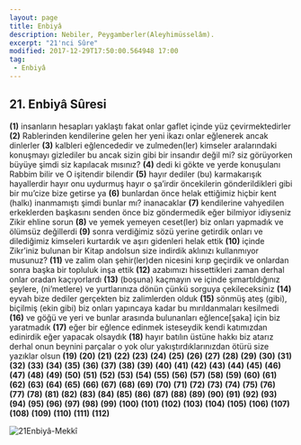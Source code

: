 ```yaml
---
layout: page
title: Enbiyâ
description: Nebiler, Peygamberler(Aleyhimüsselâm).
excerpt: "21'nci Sûre"
modified: 2017-12-29T17:50:00.564948 17:00
tag: 
 - Enbiyâ
---
```


## 21. Enbiyâ Sûresi

**(1)** insanların hesapları yaklaştı fakat onlar gaflet içinde yüz çevirmektedirler
**(2)** Rablerinden kendilerine gelen her yeni ikazı onlar eğlenerek ancak dinlerler
**(3)** kalbleri eğlencededir ve zulmeden(ler) kimseler aralarındaki konuşmayı gizlediler bu ancak sizin gibi bir insandır değil mi? siz görüyorken büyüye şimdi siz kapılacak mısınız?
**(4)** dedi ki gökte ve yerde konuşulanı Rabbim bilir ve O işitendir bilendir
**(5)** hayır dediler (bu) karmakarışık hayallerdir hayır onu uydurmuş hayır o şa’irdir öncekilerin gönderildikleri gibi bir mu’cize bize getirse ya
**(6)** bunlardan önce helak ettiğimiz hiçbir kent (halkı) inanmamıştı şimdi bunlar mı? inanacaklar
**(7)** kendilerine vahyedilen erkeklerden başkasını senden önce biz göndermedik eğer bilmiyor idiyseniz Zikir ehline sorun
**(8)** ve yemek yemeyen ceset(ler) biz onları yapmadık ve ölümsüz değillerdi
**(9)** sonra verdiğimiz sözü yerine getirdik onları ve dilediğimiz kimseleri kurtardık ve aşırı gidenleri helak ettik
**(10)** içinde Zikr’iniz bulunan bir Kitap andolsun size indirdik aklınızı kullanmıyor musunuz?
**(11)** ve zalim olan şehir(ler)den nicesini kırıp geçirdik ve onlardan sonra başka bir topluluk inşa ettik
**(12)** azabımızı hissettikleri zaman derhal onlar oradan kaçıyorlardı
**(13)** (boşuna) kaçmayın ve içinde şımartıldığınız şeylere, (ni’metlere) ve yurtlarınıza dönün çünkü sorguya çekileceksiniz
**(14)** eyvah bize dediler gerçekten biz zalimlerden olduk
**(15)** sönmüş ateş (gibi), biçilmiş (ekin gibi) biz onları yapıncaya kadar bu mırıldanmaları kesilmedi
**(16)** ve göğü ve yeri ve bunlar arasında bulunanları eğlence[şaka] için biz yaratmadık
**(17)** eğer bir eğlence edinmek isteseydik kendi katımızdan edinirdik eğer yapacak olsaydık
**(18)** hayır batılın üstüne hakkı biz atarız derhal onun beynini parçalar o yok olur yakıştırdıklarınızdan ötürü size yazıklar olsun 
**(19)**
**(20)**
**(21)**
**(22)**
**(23)**
**(24)**
**(25)**
**(26)**
**(27)**
**(28)**
**(29)**
**(30)**
**(31)**
**(32)**
**(33)**
**(34)**
**(35)**
**(36)**
**(37)**
**(38)**
**(39)**
**(40)**
**(41)**
**(42)**
**(43)**
**(44)**
**(45)**
**(46)**
**(47)**
**(48)**
**(49)**
**(50)**
**(51)**
**(52)**
**(53)**
**(54)**
**(55)**
**(56)**
**(57)**
**(58)**
**(59)**
**(60)**
**(61)**
**(62)**
**(63)**
**(64)**
**(65)**
**(66)**
**(67)**
**(68)**
**(69)**
**(70)**
**(71)**
**(72)**
**(73)**
**(74)**
**(75)**
**(76)**
**(77)**
**(78)**
**(81)**
**(82)**
**(83)**
**(84)**
**(85)**
**(86)**
**(87)**
**(88)**
**(89)**
**(90)**
**(91)**
**(92)**
**(93)**
**(94)**
**(95)**
**(96)**
**(97)**
**(98)**
**(99)**
**(100)**
**(101)**
**(102)**
**(103)**
**(104)**
**(105)**
**(106)**
**(107)**
**(108)**
**(109)**
**(110)**
**(111)**
**(112)**

![21Enbiyâ-Mekkî]({{site.url}}/images/ayrac-muhur.png)
